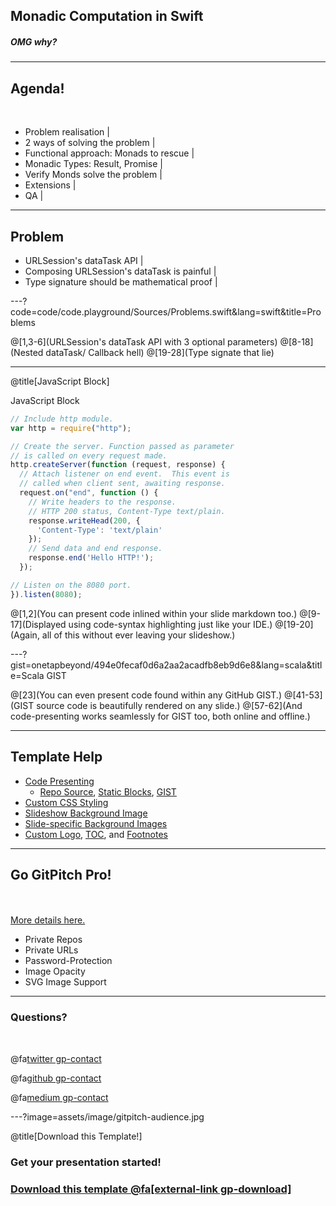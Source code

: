 ## Monadic Computation in Swift

##### OMG why?

---

## Agenda!

<br>

- Problem realisation |
- 2 ways of solving the problem |
- Functional approach: Monads to rescue |
- Monadic Types: Result, Promise |
- Verify Monds solve the problem |
- Extensions |
- QA |

---

## Problem

- URLSession's dataTask API |
- Composing URLSession's dataTask is painful |
- Type signature should be mathematical proof |

---?code=code/code.playground/Sources/Problems.swift&lang=swift&title=Problems

@[1,3-6](URLSession's dataTask API with 3 optional parameters)
@[8-18](Nested dataTask/ Callback hell)
@[19-28](Type signate that lie)

---

@title[JavaScript Block]

<p><span class="slide-title">JavaScript Block</span></p>

```javascript
// Include http module.
var http = require("http");

// Create the server. Function passed as parameter
// is called on every request made.
http.createServer(function (request, response) {
  // Attach listener on end event.  This event is
  // called when client sent, awaiting response.
  request.on("end", function () {
    // Write headers to the response.
    // HTTP 200 status, Content-Type text/plain.
    response.writeHead(200, {
      'Content-Type': 'text/plain'
    });
    // Send data and end response.
    response.end('Hello HTTP!');
  });

// Listen on the 8080 port.
}).listen(8080);
```

@[1,2](You can present code inlined within your slide markdown too.)
@[9-17](Displayed using code-syntax highlighting just like your IDE.)
@[19-20](Again, all of this without ever leaving your slideshow.)

---?gist=onetapbeyond/494e0fecaf0d6a2aa2acadfb8eb9d6e8&lang=scala&title=Scala GIST

@[23](You can even present code found within any GitHub GIST.)
@[41-53](GIST source code is beautifully rendered on any slide.)
@[57-62](And code-presenting works seamlessly for GIST too, both online and offline.)

---

## Template Help

- [Code Presenting](https://github.com/gitpitch/gitpitch/wiki/Code-Presenting)
  + [Repo Source](https://github.com/gitpitch/gitpitch/wiki/Code-Delimiter-Slides), [Static Blocks](https://github.com/gitpitch/gitpitch/wiki/Code-Slides), [GIST](https://github.com/gitpitch/gitpitch/wiki/GIST-Slides) 
- [Custom CSS Styling](https://github.com/gitpitch/gitpitch/wiki/Slideshow-Custom-CSS)
- [Slideshow Background Image](https://github.com/gitpitch/gitpitch/wiki/Background-Setting)
- [Slide-specific Background Images](https://github.com/gitpitch/gitpitch/wiki/Image-Slides#background)
- [Custom Logo](https://github.com/gitpitch/gitpitch/wiki/Logo-Setting), [TOC](https://github.com/gitpitch/gitpitch/wiki/Table-of-Contents), and [Footnotes](https://github.com/gitpitch/gitpitch/wiki/Footnote-Setting)

---

## Go GitPitch Pro!

<br>
<div class="left">
    <i class="fa fa-user-secret fa-5x" aria-hidden="true"> </i><br>
    <a href="https://gitpitch.com/pro-features" class="pro-link">
    More details here.</a>
</div>
<div class="right">
    <ul>
        <li>Private Repos</li>
        <li>Private URLs</li>
        <li>Password-Protection</li>
        <li>Image Opacity</li>
        <li>SVG Image Support</li>
    </ul>
</div>

---

### Questions?

<br>

@fa[twitter gp-contact](@gitpitch)

@fa[github gp-contact](gitpitch)

@fa[medium gp-contact](@gitpitch)

---?image=assets/image/gitpitch-audience.jpg

@title[Download this Template!]

### <span class="white">Get your presentation started!</span>
### [Download this template @fa[external-link gp-download]](https://gitpitch.com/template/download/blue)

